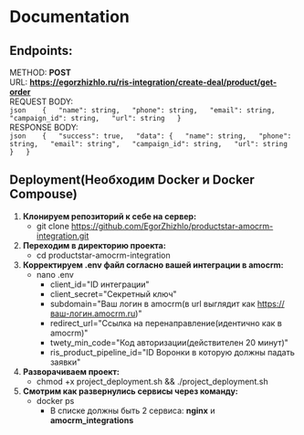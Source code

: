 # Documentation

## Endpoints:  
  METHOD: **POST**  
  URL: **https://egorzhizhlo.ru/ris-integration/create-deal/product/get-order**  
    REQUEST BODY:    
    ```json   
    {  
      "name": string,  
      "phone": string,  
      "email": string,  
      "campaign_id": string,  
      "url": string  
    }  
    ```   
    RESPONSE BODY:   
    ```json   
    {  
      "success": true,  
      "data": {  
        "name": string,  
        "phone": string,  
        "email": string",  
        "campaign_id": string,  
        "url": string  
      }  
    }
    ```  

## Deployment(Необходим Docker и Docker Compouse)
  1. **Клонируем репозиторий к себе на сервер:**
     - git clone https://github.com/EgorZhizhlo/productstar-amocrm-integration.git
  2. **Переходим в директорию проекта:**
     - cd productstar-amocrm-integration
  3. **Корректируем .env файл согласно вашей интеграции в amocrm:**
     - nano .env
       * client_id="ID интеграции"
       * client_secret="Секретный ключ"
       * subdomain="Ваш логин в amocrm(в url выглядит как https://ваш-логин.amocrm.ru)"
       * redirect_url="Ссылка на перенаправление(идентично как в amocrm)"
       * twety_min_code="Код авторизации(действителен 20 минут)"
       * ris_product_pipeline_id="ID Воронки в которую должны падать заявки"
  4. **Разворачиваем проект:**
     - chmod +x project_deployment.sh && ./project_deployment.sh
  5. **Смотрим как развернулись сервисы через команду:**
     - docker ps
         * В списке должны быть 2 сервиса: **nginx** и **amocrm_integrations**

     
